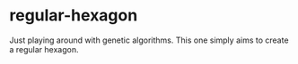 # regular-hexagon
Just playing around with genetic algorithms. This one simply aims to create a regular hexagon.
